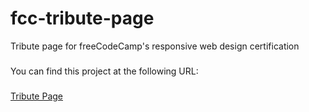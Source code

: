 # fcc-tribute-page
Tribute page for freeCodeCamp's responsive web design certification

###
You can find this project at the following URL:
###

[Tribute Page](https://turanaktass.github.io/fcc-tribute-page/)
